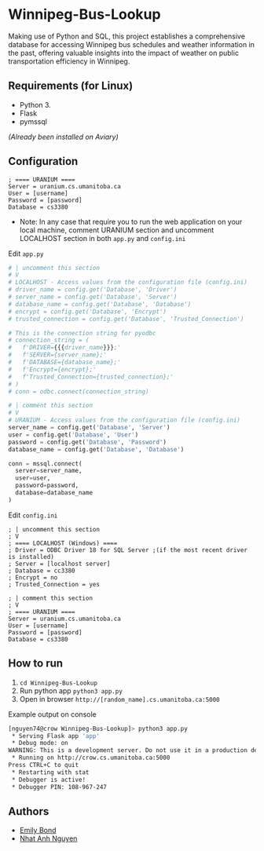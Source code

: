 # Winnipeg-Bus-Lookup

Making use of Python and SQL, this project establishes a comprehensive database for accessing Winnipeg bus schedules and weather information in the past, offering valuable insights into the impact of weather on public transportation efficiency in Winnipeg.

## Requirements (for Linux)

- Python 3.
- Flask
- pymssql

*(Already been installed on Aviary)*

## Configuration

```
; ==== URANIUM ====
Server = uranium.cs.umanitoba.ca
User = [username]
Password = [password]
Database = cs3380
```

* Note: In any case that require you to run the web application on your local machine, comment URANIUM section and uncomment LOCALHOST section in both `app.py` and `config.ini`

Edit `app.py`
```py
# | uncomment this section
# V
# LOCALHOST - Access values from the configuration file (config.ini)
# driver_name = config.get('Database', 'Driver')
# server_name = config.get('Database', 'Server')
# database_name = config.get('Database', 'Database')
# encrypt = config.get('Database', 'Encrypt')
# trusted_connection = config.get('Database', 'Trusted_Connection')

# This is the connection string for pyodbc
# connection_string = (
#   f'DRIVER={{{driver_name}}};'
#   f'SERVER={server_name};'
#   f'DATABASE={database_name};'
#   f'Encrypt={encrypt};'
#   f'Trusted_Connection={trusted_connection};'
# )
# conn = odbc.connect(connection_string)

# | comment this section
# V
# URANIUM - Access values from the configuration file (config.ini)
server_name = config.get('Database', 'Server')
user = config.get('Database', 'User')
password = config.get('Database', 'Password')
database_name = config.get('Database', 'Database')

conn = mssql.connect(
  server=server_name,
  user=user,
  password=password,
  database=database_name
)
```

Edit `config.ini`
```
; | uncomment this section
; V
; ==== LOCALHOST (Windows) ====
; Driver = ODBC Driver 18 for SQL Server ;(if the most recent driver is installed)
; Server = [localhost server]
; Database = cc3380
; Encrypt = no
; Trusted_Connection = yes

; | comment this section
; V
; ==== URANIUM ====
Server = uranium.cs.umanitoba.ca
User = [username]
Password = [password]
Database = cs3380
```

## How to run

1. `cd Winnipeg-Bus-Lookup`
2. Run python app `python3 app.py`
3. Open in browser `http://[random_name].cs.umanitoba.ca:5000`

Example output on console
```bash
[nguyen74@crow Winnipeg-Bus-Lookup]> python3 app.py
 * Serving Flask app 'app'
 * Debug mode: on
WARNING: This is a development server. Do not use it in a production deployment. Use a production WSGI server instead.
 * Running on http://crow.cs.umanitoba.ca:5000
Press CTRL+C to quit
 * Restarting with stat
 * Debugger is active!
 * Debugger PIN: 108-967-247
```

## Authors

- [Emily Bond]()
- [Nhat Anh Nguyen](https://github.com/nateng98)
